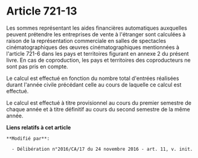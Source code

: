 # Article 721-13

Les sommes représentant les aides financières automatiques auxquelles peuvent prétendre les entreprises de vente à l'étranger
sont calculées à raison de la représentation commerciale en salles de spectacles cinématographiques des œuvres
cinématographiques mentionnées à l'article 721-6 dans les pays et territoires figurant en annexe 2 du présent livre. En cas
de coproduction, les pays et territoires des coproducteurs ne sont pas pris en compte.

Le calcul est effectué en fonction du nombre total d'entrées réalisées durant l'année civile précédant celle au cours de
laquelle ce calcul est effectué.

Le calcul est effectué à titre provisionnel au cours du premier semestre de chaque année et à titre définitif au cours du
second semestre de la même année.

**Liens relatifs à cet article**

	**Modifié par**:

	  - Délibération n°2016/CA/17 du 24 novembre 2016 - art. 11, v. init.
